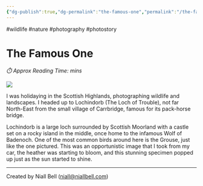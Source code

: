 ```yaml
---
{"dg-publish":true,"dg-permalink":"the-famous-one","permalink":"/the-famous-one/","title":"The Famous Once","hide":true,"noteIcon":null,"created":"2024-04-17T13:59:01.338+03:00","updated":"2024-05-13T00:02:27.489+03:00"}
---
```


#wildlife #nature #photography #photostory 
# The Famous One
<p id="reading-time" style="font-style: italic;">⏱️ Approx Reading Time:  <span id="inserted-text"></span> mins</p>

![](https://i.imgur.com/CgPJ6f6.jpeg)

I was holidaying in the Scottish Highlands, photographing wildlife and landscapes. I headed up to Lochindorb (The Loch of Trouble), not far North-East from the small village of Carrbridge, famous for its pack-horse bridge.  

Lochindorb is a large loch surrounded by Scottish Moorland with a castle set on a rocky island in the middle, once home to the infamous Wolf of Badenoch. One of the most common birds around here is the Grouse, just like the one pictured. This was an opportunistic image that I took from my car, the heather was starting to bloom, and this stunning specimen popped up just as the sun started to shine.

---
Created by Niall Bell (niall@niallbell.com)